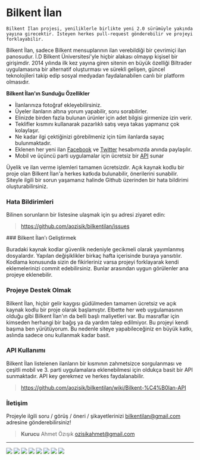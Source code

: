 
# Bilkent İlan

	Bilkent İlan projesi, yeniliklerle birlikte yeni 2.0 sürümüyle yakında yayına girecektir. İsteyen herkes pull-request gönderebilir ve projeyi forklayabilir.

Bilkent İlan, sadece Bilkent mensuplarının ilan verebildiği bir çevrimiçi ilan panosudur. İ.D Bilkent Üniversitesi'yle hiçbir alakası olmayıp kişisel 
bir girişimdir. 2014 yılında ilk kez yayına giren sitenin en büyük özelliği Biltrader uygulamasına bir alternatif oluşturması ve sürekli gelişen, güncel teknolojileri takip edip sosyal medyadan faydalanabilen canlı bir platform olmasıdır.

**Bilkent İlan'ın Sunduğu Özellikler**
* İlanlarınıza fotoğraf ekleyebilirsiniz.
* Üyeler ilanların altına yorum yapabilir, soru sorabilirler.
* Elinizde birden fazla bulunan ürünler için adet bilgisi girmenize izin verir.
* Teklifler kısmını kullanarak pazarlıklı satış veya takas yapmanız çok kolaylaşır.
* Ne kadar ilgi çektiğinizi görebilmeniz için tüm ilanlarda sayaç bulunmaktadır.
* Eklenen her yeni ilan [Facebook](http://facebook.com/bilkentilan) ve [Twitter](http://twitter.com/bilkentilan) hesabımızda anında paylaşılır.
* Mobil ve üçüncü parti uygulamalar için ücretsiz bir [API](https://github.com/aozisik/bilkentilan/wiki/Bilkent-%C4%B0lan-API) sunar

Üyelik ve ilan verme işlemleri tamamen ücretsizdir. Açık kaynak kodlu bir proje olan Bilkent İlan'a herkes katkıda bulunabilir, önerilerini sunabilir. Siteyle ilgili bir sorun yaşamanız halinde Github üzerinden bir hata bildirimi oluşturabilirsiniz.

### Hata Bildirimleri

Bilinen sorunların bir listesine ulaşmak için şu adresi ziyaret edin:
> https://github.com/aozisik/bilkentilan/issues

### Bilkent İlan'ı Geliştirmek

Buradaki kaynak kodlar güvenlik nedeniyle gecikmeli olarak yayımlanmış dosyalardır. Yapılan değişiklikler birkaç hafta içerisinde buraya yansıtılır. Kodlama konusunda sizin de fikirleriniz varsa projeyi forklayarak kendi eklemelerinizi commit edebilirsiniz. Bunlar arasından uygun görülenler ana projeye eklenebilir.

### Projeye Destek Olmak

Bilkent İlan, hiçbir gelir kaygısı güdülmeden tamamen ücretsiz ve açık kaynak kodlu bir proje olarak başlamıştır. Elbette her web uygulamasının olduğu gibi Bilkent İlan'ın da belli başlı maliyetleri var. Bu masraflar için kimseden herhangi bir bağış ya da yardım talep edilmiyor. Bu projeyi kendi başıma ben yürütüyorum. Bu nedenle siteye yapabileceğiniz en büyük katkı, aslında sadece onu kullanmak kadar basit.

### API Kullanımı

Bilkent İlan listelenen ilanların bir kısmının zahmetsizce sorgulanması ve çeşitli mobil ve 3. parti uygulamalara eklenebilmesi için oldukça basit bir API sunmaktadır. API key gerekmez ve herkes faydalanabilir.

> https://github.com/aozisik/bilkentilan/wiki/Bilkent-%C4%B0lan-API


### İletişim

Projeyle ilgili soru / görüş / öneri / şikayetlerinizi bilkentilan@gmail.com adresine gönderebilirsiniz!

> **Kurucu** Ahmet Özışık ozisikahmet@gmail.com


***

![](http://ph7spot.com/images/Ruby%20Badge.png)
![](http://chopps.sparxitsolutions.netdna-cdn.com/assets/images/logo-ror.png)
![](http://www.mercedescikmaci.com/img/html5.png)
![](http://www.fyb.ro/images/mash/coffee-script.png)
[]()
![](http://media.amazonwebservices.com/aws_singlebox_01.png)
[]()
![](https://www.apichangelog.com/static/img/logos/sendgrid-32.png)
[]()
![](http://static1.filehorse.com/icons-web/blogging-and-messaging/mailchimp-icon-32.png)
[]()
![](http://img.tamindir.com/ti_e_ul/Mystrandel/p/anall_32x32.png)